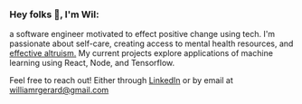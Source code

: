 ### Hey folks 👋, I'm Wil:

a software engineer motivated to effect positive change using tech. I'm passionate about self-care, creating access to mental health resources, and [effective altruism.](https://www.effectivealtruism.org/) My current projects explore applications of machine learning using React, Node, and Tensorflow.

Feel free to reach out! Either through [LinkedIn](https://www.linkedin.com/in/wilgerard/) or by email at <williamrgerard@gmail.com>
